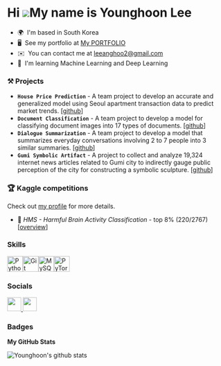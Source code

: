 Hi ![](https://user-images.githubusercontent.com/18350557/176309783-0785949b-9127-417c-8b55-ab5a4333674e.gif)My name is Younghoon Lee
=====================================================================================================================================

* 🌍  I'm based in South Korea
* 🖥️  See my portfolio at [My PORTFOLIO](http://putportfolio.here)
* ✉️  You can contact me at [leeanghoo2@gmail.com](mailto:leenaghoo2@gmail.com)
* 🧠  I'm learning Machine Learning and Deep Learning

### ⚒️ Projects
- **`House Price Prediction`** - A team project to develop an accurate and generalized model using Seoul apartment transaction data to predict market trends. [[github](https://github.com/ANGHOOO/Upstage-AI-Stages/tree/main/House%20Price%20Prediction)]
- **`Document Classification`** - A team project to develop a model for classifying document images into 17 types of documents. [[github](https://github.com/ANGHOOO/Upstage-AI-Stages/tree/main/Document%20Classification)] 
- **`Dialogue Summarization`** - A team project to develop a model that summarizes everyday conversations involving 2 to 7 people into 3 similar summaries. [[github](https://github.com/ANGHOOO/Upstage-AI-Stages/tree/main/Dialogue%20Summarization)]
- **`Gumi Symbolic Artifact`** - A project to collect and analyze 19,324 internet news articles related to Gumi city to indirectly gauge public perception of the city for constructing a symbolic sculpture. [[github](https://github.com/ANGHOOO/Gumi-Symbolic-Artifact)]


### 🏆 Kaggle competitions
Check out [my profile](https://www.kaggle.com/leeanghoo) for more details.
- 🥉 *HMS - Harmful Brain Activity Classification* - top 8% (220/2767) [[overview](https://www.kaggle.com/competitions/hms-harmful-brain-activity-classification)]
  
### Skills


<p align="left">
<a href="https://www.python.org/" target="_blank" rel="noreferrer"><img src="https://raw.githubusercontent.com/danielcranney/readme-generator/main/public/icons/skills/python-colored.svg" width="36" height="36" alt="Python" /></a><a href="https://git-scm.com/" target="_blank" rel="noreferrer"><img src="https://raw.githubusercontent.com/danielcranney/readme-generator/main/public/icons/skills/git-colored.svg" width="36" height="36" alt="Git" /></a><a href="https://www.mysql.com/" target="_blank" rel="noreferrer"><img src="https://raw.githubusercontent.com/danielcranney/readme-generator/main/public/icons/skills/mysql-colored.svg" width="36" height="36" alt="MySQL" /></a><a href="https://pytorch.org/" target="_blank" rel="noreferrer"><img src="https://raw.githubusercontent.com/danielcranney/readme-generator/main/public/icons/skills/pytorch-colored.svg" width="36" height="36" alt="PyTorch" /></a>
</p>


### Socials

<p align="left"> <a href="https://www.github.com/ANGHOOO" target="_blank" rel="noreferrer"> <picture> <source media="(prefers-color-scheme: dark)" srcset="https://raw.githubusercontent.com/danielcranney/readme-generator/main/public/icons/socials/github-dark.svg" /> <source media="(prefers-color-scheme: light)" srcset="https://raw.githubusercontent.com/danielcranney/readme-generator/main/public/icons/socials/github.svg" /> <img src="https://raw.githubusercontent.com/danielcranney/readme-generator/main/public/icons/socials/github.svg" width="32" height="32" /> </picture> </a> <a href="https://www.linkedin.com/in/younghoon-lee-565a59236/" target="_blank" rel="noreferrer"> <picture> <source media="(prefers-color-scheme: dark)" srcset="https://raw.githubusercontent.com/danielcranney/readme-generator/main/public/icons/socials/linkedin-dark.svg" /> <source media="(prefers-color-scheme: light)" srcset="https://raw.githubusercontent.com/danielcranney/readme-generator/main/public/icons/socials/linkedin.svg" /> <img src="https://raw.githubusercontent.com/danielcranney/readme-generator/main/public/icons/socials/linkedin.svg" width="32" height="32" /> </picture> </a></p>

### Badges

<b>My GitHub Stats</b>

![Younghoon's github stats](https://github-readme-stats.vercel.app/api?username=ANGHOOO&show_icons=true&hide_border=true)
